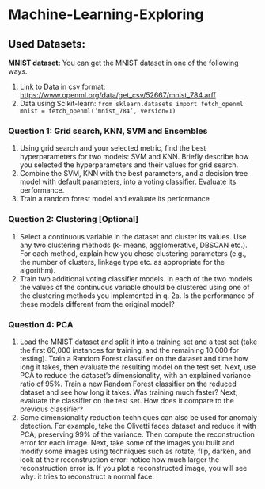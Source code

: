 # Machine-Learning-Exploring
## Used Datasets:
**MNIST dataset:**
You can get the MNIST dataset in one of the following ways.
1. Link to Data in csv format:
https://www.openml.org/data/get_csv/52667/mnist_784.arff
2. Data using Scikit-learn:
`from sklearn.datasets import fetch_openml
mnist = fetch_openml(’mnist_784’, version=1)`

### Question 1: Grid search, KNN, SVM and Ensembles
1. Using grid search and your selected metric, find the best hyperparameters for two models: SVM and
KNN. Briefly describe how you selected the hyperparameters and their values for grid search.
2. Combine the SVM, KNN with the best parameters, and a decision tree model with default parameters,
into a voting classifier. Evaluate its performance.
3. Train a random forest model and evaluate its performance

### Question 2: Clustering [Optional]
1. Select a continuous variable in the dataset and cluster its values. Use any two clustering methods (k-
means, agglomerative, DBSCAN etc.). For each method, explain how you chose clustering parameters
(e.g., the number of clusters, linkage type etc. as appropriate for the algorithm).
2. Train two additional voting classifier models. In each of the two models the values of the continuous
variable should be clustered using one of the clustering methods you implemented in q. 2a. Is the
performance of these models different from the original model?

### Question 4: PCA
1. Load the MNIST dataset and split it into a training set and a test set (take the first 60,000 instances for
training, and the remaining 10,000 for testing). Train a Random Forest classifier on the dataset and
time how long it takes, then evaluate the resulting model on the test set.
Next, use PCA to reduce the dataset’s dimensionality, with an explained variance ratio of 95%. Train
a new Random Forest classifier on the reduced dataset and see how long it takes. Was training much
faster? Next, evaluate the classifier on the test set. How does it compare to the previous classifier?
2. Some dimensionality reduction techniques can also be used for anomaly detection. For example, take
the Olivetti faces dataset and reduce it with PCA, preserving 99% of the variance. Then compute
the reconstruction error for each image. Next, take some of the images you built and modify some
images using techniques such as rotate, flip, darken, and look at their reconstruction error: notice how
much larger the reconstruction error is. If you plot a reconstructed image, you will see why: it tries to
reconstruct a normal face.
